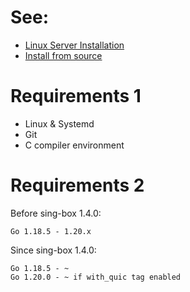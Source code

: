 # See:
- [Linux Server Installation](https://sing-box.sagernet.org/examples/linux-server-installation/)
- [Install from source](https://sing-box.sagernet.org/installation/from-source/)

# Requirements 1
  -  Linux & Systemd
  -  Git
  -  C compiler environment

# Requirements 2
Before sing-box 1.4.0:

    Go 1.18.5 - 1.20.x

Since sing-box 1.4.0:

    Go 1.18.5 - ~
    Go 1.20.0 - ~ if with_quic tag enabled

